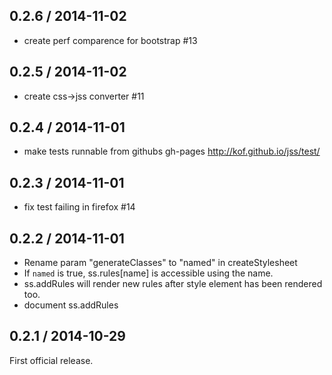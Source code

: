 ## 0.2.6 / 2014-11-02

- create perf comparence for bootstrap #13

## 0.2.5 / 2014-11-02

- create css->jss converter #11

## 0.2.4 / 2014-11-01

- make tests runnable from githubs gh-pages http://kof.github.io/jss/test/

## 0.2.3 / 2014-11-01

- fix test failing in firefox #14

## 0.2.2 / 2014-11-01

- Rename param "generateClasses" to "named" in createStylesheet
- If `named` is true, ss.rules[name] is accessible using the name.
- ss.addRules will render new rules after style element has been rendered too.
- document ss.addRules

## 0.2.1 / 2014-10-29

First official release.
